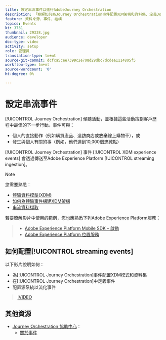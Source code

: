 ```yaml
---
title: 設定串流事件以進行AdobeJourney Orchestration
description: 「瞭解如何為Journey Orchestration事件配置XDM架構和資料集、定義Journey Orchestration中的事件，以及配置源系統以流化事件」
feature: 資料來源、事件、結構
topics: Events
kt: 3731
thumbnail: 29338.jpg
audience: developer
doc-type: video
activity: setup
role: 管理員
translation-type: tm+mt
source-git-commit: dcfca5cee7399c2e708d29dbc7dcdea1114805f5
workflow-type: tm+mt
source-wordcount: '0'
ht-degree: 0%

---
```



# 設定串流事件

[!UICONTROL Journey Orchestration] 傾聽活動，並根據這些活動策劃客戶歷程中最佳的下一步行動。事件可與：

* 個人的直接動作（例如購買產品、造訪商店或放棄線上購物車），或
* 發生與個人有關的事（例如，他們達到10,000個忠誠點）

[!UICONTROL Journey Orchestration] 事件 [!UICONTROL XDM experience events] 會透過傳送至Adobe Experience Platform [!UICONTROL streaming ingestion]。

>[!NOTE]
>
>您需要熟悉：
>
>* [體驗資料模型(XDM)](https://docs.adobe.com/content/help/en/platform-learn/tutorials/schemas/understanding-the-xdm-system-and-experience-data-model.html)
>* [如何為體驗事件構建XDM架構](https://docs.adobe.com/content/help/en/platform-learn/tutorials/schemas/create-your-first-schema-with-out-of-the-box-components.html)
>* [串流資料擷取](https://docs.adobe.com/content/help/en/platform-learn/tutorials/data-ingestion/understanding-streaming-ingestion.html)
>
>
若要瞭解影片中使用的範例，您也應熟悉下列Adobe Experience Platform服務：
>
>* [Adobe Experience Platform Mobile SDK – 啟動](https://docs.adobe.com/content/help/en/core-services-learn/tutorials/launch-mobile/understanding-the-mobile-sdks.html)
>* [Adobe Experience Platform 位置服務](https://docs.adobe.com/content/help/zh-Hant/places/using/home.html)


## 如何配置[!UICONTROL streaming events]

以下影片說明如何：

* 為[!UICONTROL Journey Orchestration]事件配置XDM模式和資料集
* 在[!UICONTROL Journey Orchestration]中定義事件
* 配置源系統以流化事件

>[!VIDEO](https://video.tv.adobe.com/v/29338?quality=12)

## 其他資源

* [Journey Orchestration 協助中心](https://docs.adobe.com/content/help/zh-Hant/journeys/using/journey-orchestration-home.html)：
   * [關於事件](https://docs.adobe.com/content/help/en/journeys/using/events-journeys/about-events.html)
